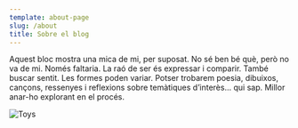 ```yaml
---
template: about-page
slug: /about
title: Sobre el blog
---
```

Aquest bloc mostra una mica de mi, per suposat. No sé ben bé què, però no va de mi. Només faltaria. La raó de ser és expressar i comparir. També buscar sentit. Les formes poden variar. Potser trobarem poesia, dibuixos, cançons, ressenyes i reflexions sobre temàtiques d’interès... qui sap. Millor anar-ho explorant en el procés.

![Toys]( "Toys")
